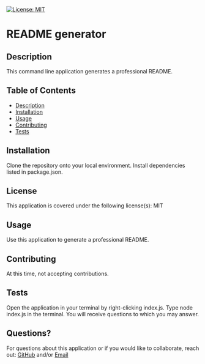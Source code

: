 
  
  

  [![License: MIT](https://img.shields.io/badge/License-MIT-yellow.svg)](https://opensource.org/licenses/MIT)
  
  
  


  
  # README generator
  
  ## Description
  This command line application generates a professional README.

  ## Table of Contents

  * [Description](#description)
  * [Installation](#installation)
  * [Usage](#usage)
  * [Contributing](#contributing)
  * [Tests](#tests)

  ## Installation
  Clone the repository onto your local environment. Install dependencies listed in package.json.

  ## License
  This application is covered under the following license(s):
  MIT

  ## Usage
  Use this application to generate a professional README. 

  ## Contributing
  At this time, not accepting contributions.

  ## Tests
  Open the application in your terminal by right-clicking index.js. Type node index.js in the terminal. You will receive questions to which you may answer. 

  ## Questions?
  For questions about this application or if you would like to collaborate, reach out: <a href="https://github.com/jsamborski310">GitHub</a> and/or <a href="mailto:juanita@breakthroughwebsite.com">Email</a>

